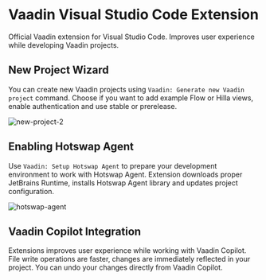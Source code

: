 # Vaadin Visual Studio Code Extension

Official Vaadin extension for Visual Studio Code. Improves user experience while developing Vaadin projects.

## New Project Wizard

You can create new Vaadin projects using `Vaadin: Generate new Vaadin project` command. Choose if you want to add example Flow or Hilla views, enable authentication and use stable or prerelease.

![new-project-2](https://github.com/user-attachments/assets/6493aad1-15b5-47e4-8062-068793073a50)

## Enabling Hotswap Agent

Use `Vaadin: Setup Hotswap Agent` to prepare your development environment to work with Hotswap Agent. Extension downloads proper JetBrains Runtime, installs Hotswap Agent library and updates project configuration.

![hotswap-agent](https://github.com/user-attachments/assets/be8a68d0-d270-4be0-b497-98561faea5fc)

## Vaadin Copilot Integration

Extensions improves user experience while working with Vaadin Copilot. File write operations are faster, changes are immediately reflected in your project. You can undo your changes directly from Vaadin Copilot.
